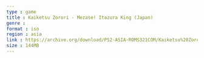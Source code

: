 ```yaml
---
type : game
title : Kaiketsu Zorori - Mezase! Itazura King (Japan)
genre : 
format : iso
region : asia
link : https://archive.org/download/PS2-ASIA-ROMS321COM/Kaiketsu%20Zorori%20-%20Mezase%21%20Itazura%20King%20%28Japan%29.7z
size : 144MB
---
```

